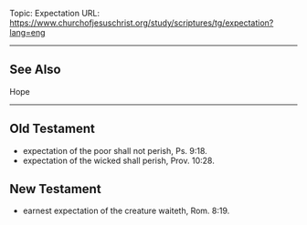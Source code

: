 Topic: Expectation
URL: https://www.churchofjesuschrist.org/study/scriptures/tg/expectation?lang=eng

---

## See Also

Hope

---

## Old Testament

- expectation of the poor shall not perish, Ps. 9:18.
- expectation of the wicked shall perish, Prov. 10:28.

## New Testament

- earnest expectation of the creature waiteth, Rom. 8:19.

